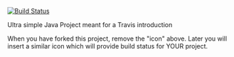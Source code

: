 [![Build Status](https://travis-ci.com/markmps/travisGettingStarted.svg?branch=master)](https://travis-ci.com/markmps/travisGettingStarted)

Ultra simple Java Project meant for a Travis introduction

When you have forked this project, remove the "icon" above. Later you will insert a similar icon which will provide build status for YOUR project.
